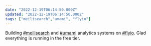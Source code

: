 ```yaml
---
date: "2022-12-19T06:14:50.000Z"
updated: "2022-12-19T06:14:50.000Z"
tags: ["meilisearch","umami", "flyio"]
---
```


Building [#meilisearch](/tags/meilisearch) and [#umami](/tags/umami) analytics systems on [#flyio](/tags/flyio). Glad everything is running in the free tier.
